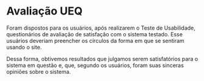 <h1>Avaliação UEQ</h1>
<p></p>
Foram dispostos para os usuários, após realizarem o Teste de Usabilidade, questionários de avaliação de satisfação com o sistema testado. Esse usuários deveriam preencher os círculos da forma em que se sentiram usando o site.<p></p>
Dessa forma, obtivemos resultados que julgamos serem satisfatórios para o sistema em questão e, que, segundo os usuários, foram suas sinceras opiniões sobre o sistema.
